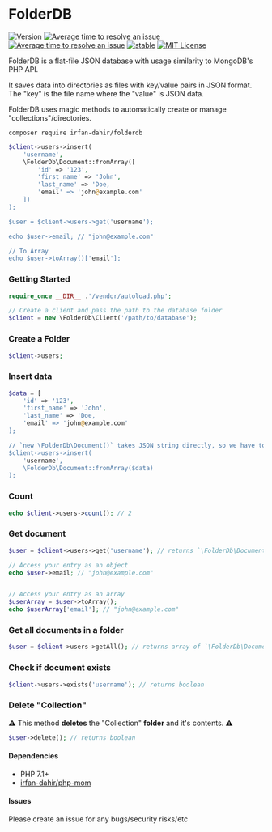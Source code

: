 # FolderDB
[![Version](https://img.shields.io/packagist/v/irfan-dahir/folderdb.svg?style=flat)](https://packagist.org/packages/irfan-dahir/folderdb) [![Average time to resolve an issue](http://isitmaintained.com/badge/resolution/irfan-dahir/folderdb.svg)](http://isitmaintained.com/project/irfan-dahir/folderdb "Average time to resolve an issue") [![Average time to resolve an issue](http://isitmaintained.com/badge/resolution/irfan-dahir/folderdb.svg)](http://isitmaintained.com/project/irfan-dahir/folderdb "Average time to resolve an issue") [![stable](https://img.shields.io/badge/PHP-^%207.1-blue.svg?style=flat)]() [![MIT License](https://img.shields.io/github/license/irfan-dahir/folderdb.svg?style=flat)](https://img.shields.io/github/license/irfan-dahir/folderdb.svg?style=flat)


FolderDB is a flat-file JSON database with usage similarity to MongoDB's PHP API.

It saves data into directories as files with key/value pairs in JSON format. The "key" is the file name where the "value" is JSON data.

FolderDB uses magic methods to automatically create or manage "collections"/directories.


```composer require irfan-dahir/folderdb```

```php
$client->users->insert(
    'username',
    \FolderDb\Document::fromArray([
        'id' => '123',
        'first_name' => 'John',
        'last_name' => 'Doe,
        'email' => 'john@example.com'
    ])
);

$user = $client->users->get('username');

echo $user->email; // "john@example.com"

// To Array
echo $user->toArray()['email'];
```

### Getting Started
```php
require_once __DIR__ .'/vendor/autoload.php';

// Create a client and pass the path to the database folder
$client = new \FolderDb\Client('/path/to/database');
```


### Create a Folder
```php
$client->users;
```

### Insert data
```php
$data = [
    'id' => '123',
    'first_name' => 'John',
    'last_name' => 'Doe,
    'email' => 'john@example.com'
];

// `new \FolderDb\Document()` takes JSON string directly, so we have to convert it to array
$client->users->insert(
    'username',
    \FolderDb\Document::fromArray($data)
);
```

### Count
```php
echo $client->users->count(); // 2
```

### Get document
```php
$user = $client->users->get('username'); // returns `\FolderDb\Document`

// Access your entry as an object
echo $user->email; // "john@example.com"


// Access your entry as an array
$userArray = $user->toArray();
echo $userArray['email']; // "john@example.com"
```

### Get all documents in a folder
```php
$user = $client->users->getAll(); // returns array of `\FolderDb\Document`
```

### Check if document exists
```php
$client->users->exists('username'); // returns boolean
```

### Delete "Collection"
⚠️ This method **deletes** the "Collection" **folder** and it's contents. ⚠️
```php
$user->delete(); // returns boolean
```

#### Dependencies
- PHP 7.1+
- [irfan-dahir/php-mom](https://github.com/irfan-dahir/php-mom)

#### Issues
Please create an issue for any bugs/security risks/etc